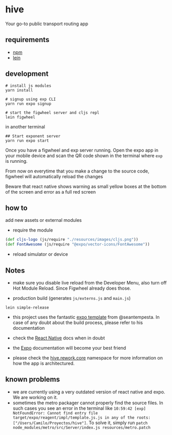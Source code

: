 # hive

Your go-to public transport routing app

## requirements

- [npm](https://www.npmjs.com/get-npm)
- [lein](http://leiningen.org/#install)

## development

``` shell
# install js modules
yarn install

# signup using exp CLI
yarn run expo signup

# start the figwheel server and cljs repl 
lein figwheel
```

in another terminal
``` shell
## Start exponent server
yarn run expo start
```

Once you have a figwheel and exp server running. Open the
expo app in your mobile device and scan the QR code shown
in the terminal where `exp` is running.

From now on everytime that you make a change to the source
code, figwheel will automatically reload the changes

Beware that react native shows warning as small yellow boxes
at the bottom of the screen and error as a full red screen

## how to
add new assets or external modules
- require the module  
``` clj
(def cljs-logo (js/require "./resources/images/cljs.png"))
(def FontAwesome (js/require "@expo/vector-icons/FontAwesome"))
```
- reload simulator or device

## Notes
- make sure you disable live reload from the Developer Menu, also turn off Hot Module Reload.
Since Figwheel already does those.

- production build (generates `js/externs.js` and `main.js`)

``` shell
lein simple-release
```

- this project uses the fantastic [expo template](https://github.com/seantempesta/expo-cljs-template)
  from @seantempesta. In case of any doubt about the build process,
  please refer to his documentation
  
- check the [React Native](https://facebook.github.io/react-native/) docs when in doubt

- the [Expo](https://expo.io/) documentation will become your best friend

- please check the [hive.rework.core](src/hive/rework/core.cljs) namespace for more information on how the
app is architectured.

## known problems
- we are currently using a very outdated version of react native and expo. We are working on it.
- sometimes the metro packager cannot properly find the source files. In such cases you see an
error in the terminal like `10:59:42 [exp] NotFoundError: Cannot find entry file target/expo/reagent/impl/template.js.js in any of the roots: ["/Users/Camilo/Proyectos/hive"]`.
To solve it, simply run `patch node_modules/metro/src/Server/index.js resources/metro.patch`
